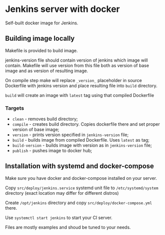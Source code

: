 Jenkins server with docker
==========================

Self-built docker image for Jenkins.

## Building image locally

Makefile is provided to build image.

jenkins-version file should contain version of jenkins which image will contain.
Makefile will use version from this file both as version of base image
and as version of resulting image.

On compile step make will replace `_version_` placeholder in source Dockerfile
with jenkins version and place resulting file into `build` directory.

`build` will create an image with `latest` tag using that compiled Dockerfile

### Targets

* `clean` - removes build directory;
* `compile` - creates build directory. Copies dockerfile there and set proper version of base image;
* `version` - prints version specified in `jenkins-version` file;
* `build` - builds image from compiled Dockerfile. Uses `latest` as tag;
* `build-version` - builds image with version as in `jenkins-version` file;
* `publish` - pushes image to docker hub;

## Installation with systemd and docker-compose

Make sure you have docker and docker-compose installed on your server.

Copy `src/deploy/jenkins.service` systemd unit file to
`/etc/systemd/system` directory (exact location may differ for different distros)

Create `/opt/jenkins` directory and copy `src/deploy/docker-compose.yml` there.

Use `systemctl start jenkins` to start your CI server.

Files are mostly examples and shoud be tuned to your needs.
